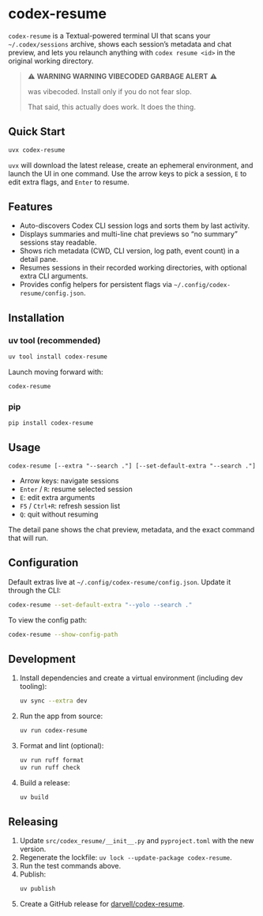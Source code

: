 # codex-resume

`codex-resume` is a Textual-powered terminal UI that scans your `~/.codex/sessions` archive, shows each session’s metadata and chat preview, and lets you relaunch anything with `codex resume <id>` in the original working directory.

> ⚠️ **WARNING WARNING VIBECODED GARBAGE ALERT** ⚠️
>
> was vibecoded. Install only if you do not fear slop.
>
> That said, this actually does work. It does the thing.

## Quick Start

```bash
uvx codex-resume
```

`uvx` will download the latest release, create an ephemeral environment, and launch the UI in one command. Use the arrow keys to pick a session, `E` to edit extra flags, and `Enter` to resume.

## Features

- Auto-discovers Codex CLI session logs and sorts them by last activity.
- Displays summaries and multi-line chat previews so “no summary” sessions stay readable.
- Shows rich metadata (CWD, CLI version, log path, event count) in a detail pane.
- Resumes sessions in their recorded working directories, with optional extra CLI arguments.
- Provides config helpers for persistent flags via `~/.config/codex-resume/config.json`.

## Installation

### uv tool (recommended)

```bash
uv tool install codex-resume
```

Launch moving forward with:

```bash
codex-resume
```

### pip

```bash
pip install codex-resume
```

## Usage

```
codex-resume [--extra "--search ."] [--set-default-extra "--search ."]
```

- Arrow keys: navigate sessions
- `Enter` / `R`: resume selected session
- `E`: edit extra arguments
- `F5` / `Ctrl+R`: refresh session list
- `Q`: quit without resuming

The detail pane shows the chat preview, metadata, and the exact command that will run.

## Configuration

Default extras live at `~/.config/codex-resume/config.json`. Update it through the CLI:

```bash
codex-resume --set-default-extra "--yolo --search ."
```

To view the config path:

```bash
codex-resume --show-config-path
```

## Development

1. Install dependencies and create a virtual environment (including dev tooling):
   ```bash
   uv sync --extra dev
   ```
2. Run the app from source:
   ```bash
   uv run codex-resume
   ```
3. Format and lint (optional):
   ```bash
   uv run ruff format
   uv run ruff check
   ```
4. Build a release:
   ```bash
   uv build
   ```

## Releasing

1. Update `src/codex_resume/__init__.py` and `pyproject.toml` with the new version.
2. Regenerate the lockfile: `uv lock --update-package codex-resume`.
3. Run the test commands above.
4. Publish:
   ```bash
   uv publish
   ```
5. Create a GitHub release for [darvell/codex-resume](https://github.com/darvell/codex-resume).
